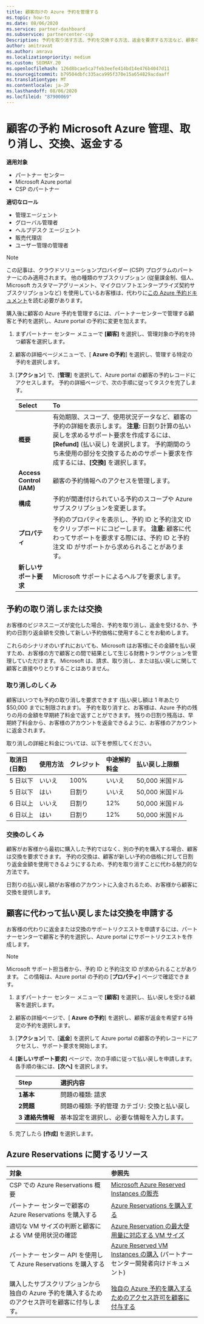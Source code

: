 ```yaml
---
title: 顧客向けの Azure 予約を管理する
ms.topic: how-to
ms.date: 08/06/2020
ms.service: partner-dashboard
ms.subservice: partnercenter-csp
Description: 予約を取り消す方法、予約を交換する方法、返金を要求する方法など、顧客の Azure 予約を管理する方法について説明します。
author: amitravat
ms.author: amrava
ms.localizationpriority: medium
ms.custom: SEOMAY.20
ms.openlocfilehash: 126d8bcae5ca7feb3eefe414bd14e476b4047d11
ms.sourcegitcommit: b79504dbfc335aca995f370e15a654829acdaaff
ms.translationtype: MT
ms.contentlocale: ja-JP
ms.lasthandoff: 08/06/2020
ms.locfileid: "87900069"
---
```

# <a name="manage-cancel-exchange-or-refund-microsoft-azure-reservations-for-customers"></a>顧客の予約 Microsoft Azure 管理、取り消し、交換、返金する

**適用対象**

- パートナー センター
- Microsoft Azure portal 
- CSP のパートナー

**適切なロール**

- 管理エージェント
- グローバル管理者
- ヘルプデスク エージェント
- 販売代理店
- ユーザー管理の管理者

> [!NOTE]
> この記事は、クラウドソリューションプロバイダー (CSP) プログラムのパートナーにのみ適用されます。 他の種類のサブスクリプション (従量課金制、個人、Microsoft カスタマーアグリーメント、マイクロソフトエンタープライズ契約サブスクリプションなど) を使用しているお客様は、代わりに[この Azure 予約ドキュメント](https://docs.microsoft.com/azure/cost-management-billing/reservations)を読む必要があります。

購入後に顧客の Azure 予約を管理するには、パートナーセンターで管理する顧客と予約を選択し、Azure portal の予約に変更を加えます。

1. まずパートナー センター メニューで **[顧客]** を選択し、管理対象の予約を持つ顧客を選択します。 

2. 顧客の詳細ページメニューで、[ **Azure の予約**] を選択し、管理する特定の予約を選択します。  

3. [**アクション**] で、[**管理**] を選択して、Azure portal の顧客の予約レコードにアクセスします。 予約の詳細ページで、次の手順に従ってタスクを完了します。  

    | **Select**   | **To**    |
    |:-----------------------------|:-----------------|
    | **概要**   | 有効期限、スコープ、使用状況データなど、顧客の予約の詳細を表示します。 **注意:** 日割り計算の払い戻しを求めるサポート要求を作成するには、**[Refund]** (払い戻し) を選択します。 予約期間のうち未使用の部分を交換するためのサポート要求を作成するには、**[交換]** を選択します。  
    | **Access Control (IAM)**   | 顧客の予約情報へのアクセスを管理します。|
    | **構成**   | 予約が関連付けられている予約のスコープや Azure サブスクリプションを変更します。    |
    | **プロパティ**   | 予約のプロパティを表示し、予約 ID と予約注文 ID をクリップボードにコピーします。 **注意:** 顧客に代わってサポートを要求する際には、予約 ID と予約注文 ID がサポートから求められることがあります。    |
    | **新しいサポート要求**    | Microsoft サポートによるヘルプを要求します。   |
 
## <a name="cancel-or-exchange-a-reservation"></a>予約の取り消しまたは交換

お客様のビジネスニーズが変化した場合、予約を取り消し、返金を受けるか、予約の日割り返金額を交換して新しい予約価格に使用することをお勧めします。

これらのシナリオのいずれにおいても、Microsoft はお客様にその金額を払い戻すため、お客様の方で顧客との間で結果として生じる財務トランザクションを管理していただけます。 Microsoft は、請求、取り消し、または払い戻しに関して顧客と直接やりとりすることはありません。

### <a name="how-cancellations-work"></a>取り消しのしくみ

顧客はいつでも予約の取り消しを要求できます (払い戻し額は 1 年あたり $50,000 までに制限されます)。 予約を取り消すと、お客様は、Azure 予約の残りの月の金額を早期終了料金で返すことができます。 残りの日割り残高は、早期終了料金から、お客様のアカウントを返金できるように、お客様のアカウントに返金されます。 

取り消しの詳細と料金については、以下を参照してください。


|**取消日**<br> (日数)   |**使用方法**    |**クレジット**  |**中途解約**<br> 料金    |**払い戻し上限額** | 
|:----------------------------------|:------------|:-----------|:--------------------------------|:--------------|
|5 日以下                         | いいえ          | 100%       | いいえ                              | 50,000 米国ドル   |
|5 日以下                         | はい         | 日割り  | いいえ                              | 50,000 米国ドル   |
|6 日以上                        | いいえ          | 日割り  | 12%                             | 50,000 米国ドル   |
|6 日以上                        | はい         | 日割り  | 12%                             | 50,000 米国ドル   |

### <a name="how-exchanges-work"></a>交換のしくみ 

顧客がお客様から最初に購入した予約ではなく、別の予約を購入する場合、顧客は交換を要求できます。 予約の交換は、顧客が新しい予約の価格に対して日割り返金金額を使用できるようにするため、予約を取り消すことに代わる魅力的な方法です。 

日割りの払い戻し額がお客様のアカウントに入金されるため、お客様から顧客に交換を提供します。

## <a name="request-a-refund-or-exchange-on-behalf-of-a-customer"></a>顧客に代わって払い戻しまたは交換を申請する

お客様の代わりに返金または交換のサポートリクエストを申請するには、パートナーセンターで顧客と予約を選択し、Azure portal にサポートリクエストを作成します。 

>[!NOTE]
>Microsoft サポート担当者から、予約 ID と予約注文 ID が求められることがあります。 この情報は、Azure portal の予約の [**プロパティ**] ページで確認できます。

1. まずパートナー センター メニューで **[顧客]** を選択し、払い戻しを受ける顧客を選択します。 

2. 顧客の詳細ページで、[ **Azure の予約**] を選択し、顧客が返金を希望する特定の予約を選択します。  

3. [**アクション**] で、[**返金**] を選択して Azure portal の顧客の予約レコードにアクセスし、サポート要求を開始します。  

4. **[新しいサポート要求]** ページで、次の手順に従って払い戻しを申請します。 各手順の後には、**[次へ]** を選択します。 

   |**Step**                    |**選択内容**    |
   |:---------------------------|:-----------------|
   |**1基本**                |問題の種類: 請求  |
   |**2問題**               |問題の種類: 予約管理 カテゴリ: 交換と払い戻し |
   |**3 連絡先情報**   |基本設定を選択し、必要な情報を入力します。 

5. 完了したら **[作成]** を選択します。

## <a name="azure-reservations-resources"></a>Azure Reservations に関するリソース

|**対象**   |**参照先**    |
|:-----------------------------|:-----------------|
|CSP での Azure Reservations 概要  | [Microsoft Azure Reserved Instances の販売](azure-reservations.md) |
|パートナー センターで顧客の Azure Reservations を購入する   | [Azure Reservations を購入する](azure-reservations-buying.md) |
|適切な VM サイズの判断と顧客による VM 使用状況の確認   | [Azure Reservation の最大使用量に対応する VM サイズ](azure-usage.md)   |
|パートナー センター API を使用して Azure Reservations を購入する | [Azure Reserved VM Instances の購入](https://docs.microsoft.com/partner-center/develop/purchase-azure-reservations) (パートナー センター開発者向けドキュメント)   |
|購入したサブスクリプションから独自の Azure 予約を購入するためのアクセス許可を顧客に付与します。 | [独自の Azure 予約を購入するためのアクセス許可を顧客に付与する](give-customers-permission.md)   |

